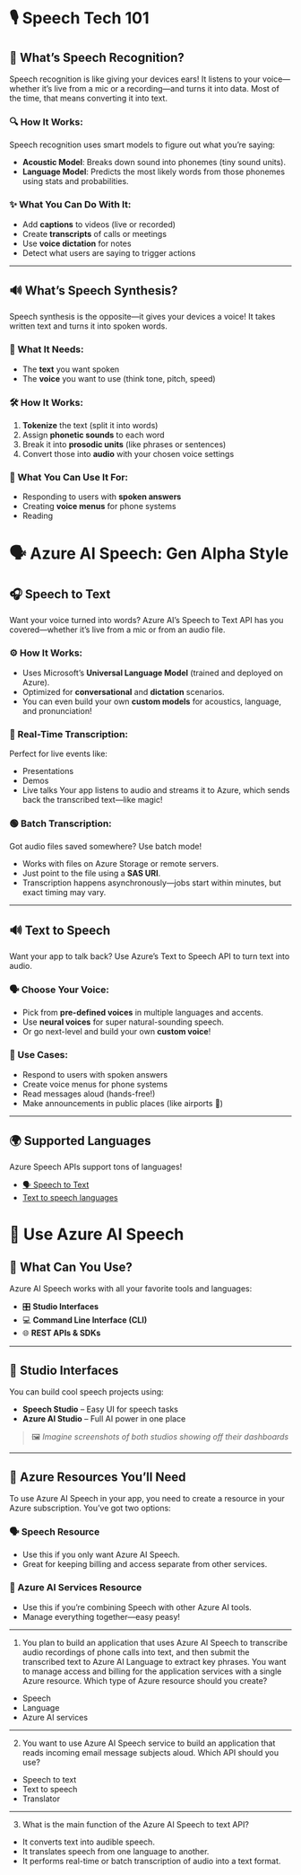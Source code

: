 # 🎙️ Speech Tech 101

## 🧠 What’s Speech Recognition?

Speech recognition is like giving your devices ears! It listens to your voice—whether it’s live from a mic or a recording—and turns it into data. Most of the time, that means converting it into text.

### 🔍 How It Works:
Speech recognition uses smart models to figure out what you’re saying:
- **Acoustic Model**: Breaks down sound into phonemes (tiny sound units).
- **Language Model**: Predicts the most likely words from those phonemes using stats and probabilities.

### ✨ What You Can Do With It:
- Add **captions** to videos (live or recorded)
- Create **transcripts** of calls or meetings
- Use **voice dictation** for notes
- Detect what users are saying to trigger actions
---

## 🔊 What’s Speech Synthesis?

Speech synthesis is the opposite—it gives your devices a voice! It takes written text and turns it into spoken words.

### 🔧 What It Needs:
- The **text** you want spoken
- The **voice** you want to use (think tone, pitch, speed)

### 🛠️ How It Works:
1. **Tokenize** the text (split it into words)
2. Assign **phonetic sounds** to each word
3. Break it into **prosodic units** (like phrases or sentences)
4. Convert those into **audio** with your chosen voice settings

### 🎯 What You Can Use It For:
- Responding to users with **spoken answers**
- Creating **voice menus** for phone systems
- Reading

# 🗣️ Azure AI Speech: Gen Alpha Style

## 🎧 Speech to Text

Want your voice turned into words? Azure AI’s Speech to Text API has you covered—whether it’s live from a mic or from an audio file.

### ⚙️ How It Works:
- Uses Microsoft’s **Universal Language Model** (trained and deployed on Azure).
- Optimized for **conversational** and **dictation** scenarios.
- You can even build your own **custom models** for acoustics, language, and pronunciation!

### 🔴 Real-Time Transcription:
Perfect for live events like:
- Presentations
- Demos
- Live talks
Your app listens to audio and streams it to Azure, which sends back the transcribed text—like magic!

### 🟢 Batch Transcription:
Got audio files saved somewhere? Use batch mode!
- Works with files on Azure Storage or remote servers.
- Just point to the file using a **SAS URI**.
- Transcription happens asynchronously—jobs start within minutes, but exact timing may vary.

---

## 🔊 Text to Speech

Want your app to talk back? Use Azure’s Text to Speech API to turn text into audio.

### 🗣️ Choose Your Voice:
- Pick from **pre-defined voices** in multiple languages and accents.
- Use **neural voices** for super natural-sounding speech.
- Or go next-level and build your own **custom voice**!

### 📢 Use Cases:
- Respond to users with spoken answers
- Create voice menus for phone systems
- Read messages aloud (hands-free!)
- Make announcements in public places (like airports 🚉)

---

## 🌍 Supported Languages

Azure Speech APIs support tons of languages!

- [🗣️ Speech to Text](https://learn.microsoft.com/en-us/azure/ai-services/speech-service/language-support?tabs=stt#speech-to-text?azure-portal=true)
- [Text to speech languages](https://learn.microsoft.com/en-us/azure/ai-services/speech-service/language-support?tabs=tts#text-to-speech?azure-portal=true)

# 🧠 Use Azure AI Speech

## 🚀 What Can You Use?

Azure AI Speech works with all your favorite tools and languages:

- 🎛️ **Studio Interfaces**  
- 💻 **Command Line Interface (CLI)**  
- 🌐 **REST APIs & SDKs**

---

## 🧰 Studio Interfaces

You can build cool speech projects using:

- **Speech Studio** – Easy UI for speech tasks  
- **Azure AI Studio** – Full AI power in one place

> 🖼️ *Imagine screenshots of both studios showing off their dashboards*

---

## 🔐 Azure Resources You’ll Need

To use Azure AI Speech in your app, you need to create a resource in your Azure subscription. You’ve got two options:

### 🗣️ Speech Resource
- Use this if you only want Azure AI Speech.
- Great for keeping billing and access separate from other services.

### 🧠 Azure AI Services Resource
- Use this if you’re combining Speech with other Azure AI tools.
- Manage everything together—easy peasy!

---
1. You plan to build an application that uses Azure AI Speech to transcribe audio recordings of phone calls into text, and then submit the transcribed text to Azure AI Language to extract key phrases. You want to manage access and billing for the application services with a single Azure resource. Which type of Azure resource should you create?

- Speech  
- Language  
- Azure AI services

---

2. You want to use Azure AI Speech service to build an application that reads incoming email message subjects aloud. Which API should you use?

- Speech to text  
- Text to speech  
- Translator

---

3. What is the main function of the Azure AI Speech to text API?

- It converts text into audible speech.  
- It translates speech from one language to another.  
- It performs real-time or batch transcription of audio into a text format.

